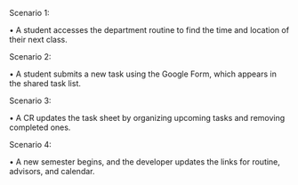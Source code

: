 Scenario 1:

• A student accesses the department routine to find the time and location of their next class.

Scenario 2:

• A student submits a new task using the Google Form, which appears in the shared task list.

Scenario 3:

• A CR updates the task sheet by organizing upcoming tasks and removing completed ones.

Scenario 4:

• A new semester begins, and the developer updates the links for routine, advisors, and calendar.